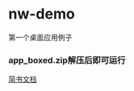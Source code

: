 # nw-demo
第一个桌面应用例子

### app_boxed.zip解压后即可运行

[简书文档](https://www.jianshu.com/writer#/notebooks/28727235/notes/32611554)
